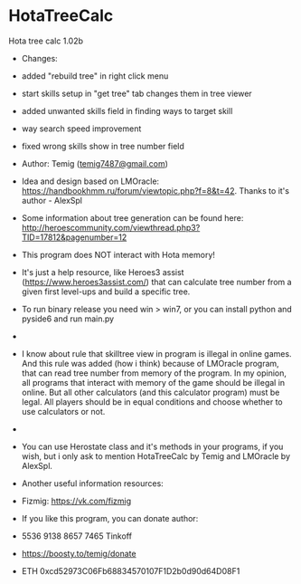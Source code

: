 # HotaTreeCalc
Hota tree calc 1.02b
- Changes:
- added "rebuild tree" in right click menu
- start skills setup in "get tree" tab changes them in tree viewer
- added unwanted skills field in finding ways to target skill
- way search speed improvement
- fixed wrong skills show in tree number field

- Author: Temig (temig7487@gmail.com)
- Idea and design based on LMOracle: https://handbookhmm.ru/forum/viewtopic.php?f=8&t=42. Thanks to it's author - AlexSpl
- Some information about tree generation can be found here: http://heroescommunity.com/viewthread.php3?TID=17812&pagenumber=12
- This program does NOT interact with Hota memory!
- It's just a help resource, like Heroes3 assist (https://www.heroes3assist.com/) that can calculate tree number from a given first level-ups and build a specific tree.
- To run binary release you need win > win7, or you can install python and pyside6 and run main.py 
- 
- I know about rule that skilltree view in program is illegal in online games.
And this rule was added (how i think) because of LMOracle program,
that can read tree number from memory of the program.
In my opinion, all programs that interact with memory of the game should be illegal in online.
But all other calculators (and this calculator program) must be legal.
All players should be in equal conditions and choose whether to use calculators or not.
-
- You can use Herostate class and it's methods in your programs, if you wish, but i only ask to mention HotaTreeCalc by Temig and LMOracle by AlexSpl.

- Another useful information resources:
- Fizmig: https://vk.com/fizmig

- If you like this program, you can donate author:
- 5536 9138 8657 7465 Tinkoff
- https://boosty.to/temig/donate
- ETH 0xcd52973C06Fb68834570107F1D2b0d90d64D08F1
